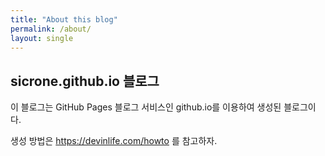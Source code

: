```yaml
--- 
title: "About this blog" 
permalink: /about/ 
layout: single 
--- 
```


## sicrone.github.io 블로그 

이 블로그는 GitHub Pages 블로그 서비스인 github.io를 이용하여 생성된 블로그이다. 

생성 방법은 https://devinlife.com/howto 를 참고하자.
